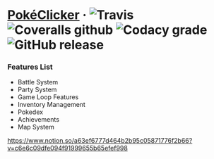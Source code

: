 # [PokéClicker](https://nuzlocke-generator.herokuapp.com/) · ![Travis](https://img.shields.io/travis/EmmaRamirez/nuzlocke-generator.svg?style=flat-square)  ![Coveralls github](https://img.shields.io/coveralls/github/EmmaRamirez/nuzlocke-generator.svg?style=flat-square) ![Codacy grade](https://img.shields.io/codacy/grade/a41d81bbd4ad4479a0c71a1739707bf4.svg?style=flat-square) ![GitHub release](https://img.shields.io/github/release/EmmaRamirez/nuzlocke-generator.svg?style=flat-square)


### Features List
- Battle System
- Party System
- Game Loop Features
- Inventory Management
- Pokedex
- Achievements
- Map System

https://www.notion.so/a63ef6777d464b2b95c05871776f2b66?v=c6e6c09dfe094f91999655b65efef998